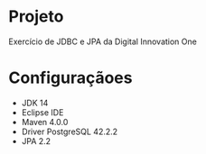# Projeto

Exercício de JDBC e JPA da Digital Innovation One

# Configuraçãoes
* JDK 14
* Eclipse IDE 
* Maven 4.0.0
* Driver PostgreSQL 42.2.2
* JPA 2.2
